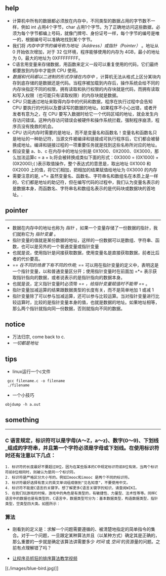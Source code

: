 
## help 

+ 计算机中所有的数据都必须放在内存中，不同类型的数据占用的字节数不一样，例如 int 占用4个字节，char 占用1个字节。为了正确地访问这些数据，必须为每个字节都编上号码，就像门牌号、身份证号一样，每个字节的编号是唯一的，根据编号可以准确地找到某个字节。
+ 我们将 *内存中字节的编号称为地址（Address）或指针（Pointer）* 。地址从 0 开始依次增加，对于 32 位环境，程序能够使用的内存为 4GB，最小的地址为 0，最大的地址为 0XFFFFFFFF。
+ C语言用变量来存储数据，用函数来定义一段可以重复使用的代码，它们最终都要放到内存中才能供 CPU 使用。
+ *数据和代码都以二进制的形式存储在内存中* ，计算机无法从格式上区分某块内存到底存储的是数据还是代码。当程序被加载到内存后，操作系统会给不同的内存块指定不同的权限，拥有读取和执行权限的内存块就是代码，而拥有读取和写入权限（也可能只有读取权限）的内存块就是数据。
+ CPU 只能通过地址来取得内存中的代码和数据，程序在执行过程中会告知 CPU 要执行的代码以及要读写的数据的地址。如果程序不小心出错，或者开发者有意为之，在 CPU 要写入数据时给它一个代码区域的地址，就会发生内存访问错误。这种内存访问错误会被硬件和操作系统拦截，强制程序崩溃，程序员没有挽救的机会。
+ CPU 访问内存时需要的是地址，而不是变量名和函数名！变量名和函数名只是地址的一种助记符，当源文件被编译和链接成可执行程序后，它们都会被替换成地址。编译和链接过程的一项重要任务就是找到这些名称所对应的地址。
+ 假设变量 a、b、c 在内存中的地址分别是 0X1000、0X2000、0X3000，那么加法运算c = a + b;将会被转换成类似下面的形式：0X3000 = (0X1000) + (0X2000);( )表示取值操作，整个表达式的意思是，取出地址 0X1000 和 0X2000 上的值，将它们相加，把相加的结果赋值给地址为 0X3000 的内存
+ 需要注意的是, =*= 虽然变量名、函数名、字符串名和数组名在本质上是一样的，它们都是地址的助记符，但在编写代码的过程中，我们认为变量名表示的是数据本身，而函数名、字符串名和数组名表示的是代码块或数据块的首地址。.

## pointer 
-----------------------------------------------------------------------------------
+ 数据在内存中的地址也称为 *指针* ，如果一个变量存储了一份数据的指针，我们就称它为 *指针变量* 。
+ 指针变量的值就是某份数据的地址，这样的一份数据可以是数组、字符串、函数，也可以是另外的一个普通变量或指针变量
+ 也就是说，使用指针是间接获取数据，使用变量名是直接获取数据，前者比后者的代价要高。
+ =*= 在不同的场景下有不同的作用; =*= 可以用在指针变量的定义中，表明这是一个指针变量，以和普通变量区分开；使用指针变量时在前面加 =*= 表示获取指针指向的数据，或者说表示的是指针指向的数据本身。
+ 也就是说，定义指针变量时必须带 =*= ，给指针变量赋值时不能带 =*= 。
+ 指针变量加减运算的结果跟数据类型的长度有关，而不是简单地加 1 或减 1
+ 指针变量除了可以参与加减运算，还可以参与比较运算。当对指针变量进行比较运算时，比较的是指针变量本身的值，也就是数据的地址。如果地址相等，那么两个指针就指向同一份数据，否则就指向不同的数据。

## notice

+ 万法归宗, come back to c.
+ *一切都是地址*

## tips

+ linux运行一个c文件
```
 gcc filename.c -o filename
 ./filename

```
  
+ 一个小技巧 
```
objdump -h a.out
```

## something 
-----------------------------------------------------------------------------------
### C 语言规定，标识符可以是字母(A～Z，a～z)、数字(0～9)、下划线_组成的字符串，并且第一个字符必须是字母或下划线。在使用标识符时还有注意以下几点：
    1. 标识符的长度最好不要超过8位，因为在某些版本的C中规定标识符前8位有效，当两个标识符前8位相同时，则被认为是同一个标识符。 
    2. 标识符是严格区分大小写的。例如Imooc和imooc 是两个不同的标识符。 
    3. 标识符最好选择有意义的英文单词组成做到"见名知意"，不要使用中文。
    4. 标识符不能是C语言的关键字。想了解更多C语言关键字的知识，请查阅WIKI。
    5. 在我们玩游戏的时候，游戏中的角色是有类型的，有敏捷性、力量型、法术性等等。同样C语言中的数据也是有类型的，C语言中，数据类型可分为：基本数据类型，构造数据类型，指针类型，空类型四大类。如图所示： 

### 算法 
+ 刚看到的定义是：求解一个问题需要遵循的、被清楚地指定的简单指令的集合。对于一个问题，一旦跟定某种算法并且（以某种方式）确定其是正确的，那么重要的一步就是确定该算法讲需要多少 *时间* 或 *空间* 的资源量的问题。之前有点理解错了吗？
  


+ [让程序员抓狂的排序算法教学视频](http://ijiaober.github.io/2014/08/07/sorting-algorithm/)

[(./images/blue-bird.jpg)]]


